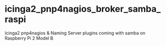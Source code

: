 # icinga2_pnp4nagios_broker_samba_raspi
Icinga2 pnp4nagios &amp; Naming Server plugins coming with samba on Raspberry Pi 2 Model B
